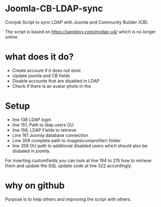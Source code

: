 # Joomla-CB-LDAP-sync
 Cronjob Script to sync LDAP with Joomla and Community Builder (CB).
 
 The script is based on https://samjlevy.com/mydap-v4/ which is no longer online.
 
 # what does it do?
 
 - Create account if it does not exist
 - Update joomla and CB fields
 - Disable accounts that are disabled in LDAP
 - Check if there is an avatar photo in the

# Setup

- line 138 LDAP login
- line 151, Path to ldap users OU
- line 156, LDAP Fields to retrieve
- Line 161 Joomla database connection
- Line 309 complete path to  images\comprofiler\ folder
- line 358 OU path to additional disabled users which should also be disbaled in joomla.

For inserting customfields you can look at
line 194 to 215 how to retrieve them and update the SQL update code at line 322 accordingly.

# why on github
Purpose is to help others and improving the script with others. 
 
